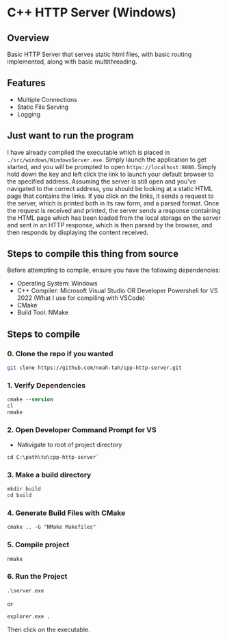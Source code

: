 # C++ HTTP Server (Windows)

## Overview 

Basic HTTP Server that serves static html files, with basic routing implemented, along with basic multithreading.

## Features
- Multiple Connections
- Static File Serving
- Logging

## Just want to run the program
I have already compiled the executable which is placed in `./src/windows/WindowsServer.exe`. Simply launch the application to get started, and you will be prompted to open `https://localhost:8080`. Simply hold down the <ctrl> key and left click the link to launch your default browser to the specified address. Assuming the server is still open and you've navigated to the correct address, you should be looking at a static HTML page that contains the links. If you click on the links, it sends a request to the server, which is printed both in its raw form, and a parsed format. Once the request is received and printed, the server sends a response containing the HTML page which has been loaded from the local storage on the server and sent in an HTTP response, which is then parsed by the browser, and then responds by displaying the content received. 

## Steps to compile this thing from source
Before attempting to compile, ensure you have the following dependencies:
- Operating System: Windows
- C++ Compiler: Microsoft Visual Studio OR Developer Powershell for VS 2022 (What I use for compiling with VSCode)
- CMake
- Build Tool: NMake

## Steps to compile
### 0. Clone the repo if you wanted
```bash
git clone https://github.com/noah-tah/cpp-http-server.git
```
### 1. Verify Dependencies
```ps
cmake --version
cl
nmake
```
### 2. Open Developer Command Prompt for VS
- Nativigate to root of project directory 
```ps
cd C:\path\to\cpp-http-server`
```
### 3. Make a build directory
```ps
mkdir build
cd build
```
### 4. Generate Build Files with CMake
```ps
cmake .. -G "NMake Makefiles"
```

### 5. Compile project
```ps
nmake
```
### 6. Run the Project
```ps
.\server.exe
```
or 
```ps
explorer.exe .
```
Then click on the executable.

